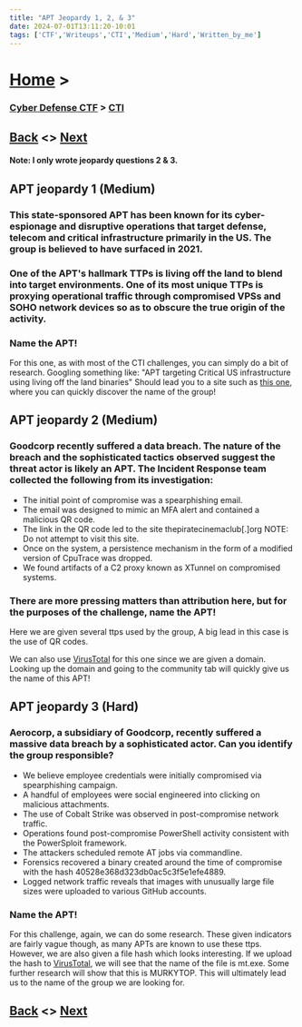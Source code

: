 ```yaml
---
title: "APT Jeopardy 1, 2, & 3"
date: 2024-07-01T13:11:20-10:01
tags: ['CTF','Writeups','CTI','Medium','Hard','Written_by_me']
---
```



# [Home](https://jjolley91.github.io/blog/) >

###  [Cyber Defense CTF](https://jjolley91.github.io/blog/level_effect_cyber_defense_ctf_2024/) >  [CTI](https://jjolley91.github.io/blog/level_effect_cyber_defense_ctf_2024/cti/)

## [Back](https://jjolley91.github.io/blog/level_effect_cyber_defense_ctf_2024/cti/got_my_tail)  <> [Next](https://jjolley91.github.io/blog/level_effect_cyber_defense_ctf_2024/)


#### Note: I only wrote jeopardy questions 2 & 3.

## APT jeopardy 1 (Medium)

### This state-sponsored APT has been known for its cyber-espionage and disruptive operations that target defense, telecom and critical infrastructure primarily in the US. The group is believed to have surfaced in 2021.

### One of the APT's hallmark TTPs is living off the land to blend into target environments. One of its most unique TTPs is proxying operational traffic through compromised VPSs and SOHO network devices so as to obscure the true origin of the activity.

### Name the APT!

For this one, as with most of the CTI challenges, you can simply do a bit of research. Googling something like: "APT targeting Critical US infrastructure using living off the land binaries" Should lead you to a site such as [this one](https://www.microsoft.com/en-us/security/blog/2023/05/24/volt-typhoon-targets-us-critical-infrastructure-with-living-off-the-land-techniques/), where you can quickly discover the name of the group!

## APT jeopardy 2 (Medium)
### Goodcorp recently suffered a data breach. The nature of the breach and the sophisticated tactics observed suggest the threat actor is likely an APT. The Incident Response team collected the following from its investigation:

* The initial point of compromise was a spearphishing email.
* The email was designed to mimic an MFA alert and contained a malicious QR code.
* The link in the QR code led to the site thepiratecinemaclub[.]org NOTE: Do not attempt to visit this site.
* Once on the system, a persistence mechanism in the form of a modified version of CpuTrace was dropped.
* We found artifacts of a C2 proxy known as XTunnel on compromised systems.

### There are more pressing matters than attribution here, but for the purposes of the challenge, name the APT!

Here we are given several ttps used by the group, A big lead in this case is the use of QR codes.

We can also use [VirusTotal](https://www.virustotal.com/gui/url/f4ad10711c2ec38cc9aeb26d2c3acaaf892fa669612d459b5900b51846d13217/community) for this one since we are given a domain. Looking up the domain and going to the community tab will quickly give us the name of this APT!



## APT jeopardy 3 (Hard)
### Aerocorp, a subsidiary of Goodcorp, recently suffered a massive data breach by a sophisticated actor. Can you identify the group responsible?

* We believe employee credentials were initially compromised via spearphishing campaign.
* A handful of employees were social engineered into clicking on malicious attachments.
* The use of Cobalt Strike was observed in post-compromise network traffic.
* Operations found post-compromise PowerShell activity consistent with the PowerSploit framework.
* The attackers scheduled remote AT jobs via commandline.
* Forensics recovered a binary created around the time of compromise with the hash 40528e368d323db0ac5c3f5e1efe4889.
* Logged network traffic reveals that images with unusually large file sizes were uploaded to various GitHub accounts.

### Name the APT!


For this challenge, again, we can do some research. These given indicators are fairly vague though, as many APTs are known to use these ttps. However, we are also given a file hash which looks interesting. If we upload the hash to [VirusTotal](https://www.virustotal.com/gui/file/b731b4871f95c51ac47a3fa3fdc0704e624b0e923dc327af371dd851625646dd/detection), we will see that the name of the file is mt.exe. Some further research will show that this is MURKYTOP. This will ultimately lead us to the name of the group we are looking for.


## [Back](https://jjolley91.github.io/blog/level_effect_cyber_defense_ctf_2024/cti/got_my_tail)  <> [Next](https://jjolley91.github.io/blog/level_effect_cyber_defense_ctf_2024/)